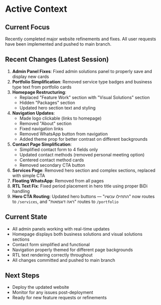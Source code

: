 # Active Context

## Current Focus
Recently completed major website refinements and fixes. All user requests have been implemented and pushed to main branch.

## Recent Changes (Latest Session)
1. **Admin Panel Fixes**: Fixed admin solutions panel to properly save and display new cards
2. **Portfolio Simplification**: Removed service type badges and business type text from portfolio cards
3. **Homepage Restructuring**: 
   - Replaced "Feature Work" section with "Visual Solutions" section
   - Hidden "Packages" section
   - Updated hero section text and styling
4. **Navigation Updates**:
   - Made logo clickable (links to homepage)
   - Removed "About" section
   - Fixed navigation links
   - Removed WhatsApp button from navigation
   - Added theme prop for better contrast on different backgrounds
5. **Contact Page Simplification**:
   - Simplified contact form to 4 fields only
   - Updated contact methods (removed personal meeting option)
   - Centered contact method cards
   - Removed secondary CTA button
6. **Services Page**: Removed hero section and complex sections, replaced with simple CTA
7. **Floating WhatsApp**: Removed from all pages
8. **RTL Text Fix**: Fixed period placement in hero title using proper BiDi handling
9. **Hero CTA Routing**: Updated hero buttons — "התחילו עכשיו" now routes to `/services`, and "ראה דוגמאות" routes to `/portfolio`

## Current State
- All admin panels working with real-time updates
- Homepage displays both business solutions and visual solutions sections
- Contact form simplified and functional
- Navigation properly themed for different page backgrounds
- RTL text rendering correctly throughout
- All changes committed and pushed to main branch

## Next Steps
- Deploy the updated website
- Monitor for any issues post-deployment
- Ready for new feature requests or refinements

